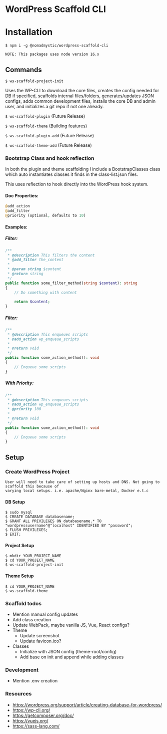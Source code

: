 # WordPress Scaffold CLI

# Installation 
`$ npm i -g @nomadmystic/wordpress-scaffold-cli`

    NOTE: This packages uses node version 16.x

## Commands
`$ ws-scaffold-project-init`

Uses the WP-CLI to download the core files, 
creates the config needed for DB if specified, scaffolds internal files/folders,
generates/updates JSON configs, adds common development files, installs the core DB and admin user, 
and initializes a git repo if not one already.

`$ ws-scaffold-plugin` (Future Release)

`$ ws-scaffold-theme` (Building features)

`$ ws-scaffold-plugin-add` (Future Release)

`$ ws-scaffold-theme-add` (Future Release)

### Bootstrap Class and hook reflection

In both the plugin and theme scaffolding I include a BootstrapClasses class which auto 
instantiates classes it finds in the class-list.json files.

This uses reflection to hook directly into the WordPress hook system. 

#### Doc Properties:
```PHP
@add_action 
@add_filter
@priority (optional, defaults to 10)
```

#### Examples: 
##### Filter:
```PHP
/**
 * @description This filters the content
 * @add_filter the_content 
 * 
 * @param string $content
 * @return string
 */
public function some_filter_method(string $content): string
{
    // Do something with content
    
    return $content;
}
```

##### Filter:
```PHP
/**
 * @description This enqueues scripts
 * @add_action wp_enqueue_scripts
 * 
 * @return void
 */
public function some_action_method(): void
{
    // Enqueue some scripts
}
```

##### With Priority:
```PHP
/**
 * @description This enqueues scripts
 * @add_action wp_enqueue_scripts
 * @priority 100
 * 
 * @return void
 */
public function some_action_method(): void
{
    // Enqueue some scripts
}
```

## Setup
### Create WordPress Project
    User will need to take care of setting up hosts and DNS. Not going to scaffold this because of 
    varying local setups. i.e. apache/Nginx bare-metal, Docker e.t.c

#### DB Setup 
```shell
$ sudo mysql
$ CREATE DATABASE databasename;
$ GRANT ALL PRIVILEGES ON databasename.* TO "wordpressusername"@"localhost" IDENTIFIED BY "password";
$ FLUSH PRIVILEGES;
$ EXIT;
```

#### Project Setup

```shell
$ mkdir YOUR_PROJECT_NAME
$ cd YOUR_PROJECT_NAME
$ ws-scaffold-project-init
```

#### Theme Setup
```shell
$ cd YOUR_PROJECT_NAME
$ ws-scaffold-theme
```

### Scaffold todos
* Mention manual config updates
* Add class creation 
* Update WebPack, maybe vanilla JS, Vue, React configs?
* Theme
  * Update screenshot 
  * Update favicon.ico? 
* Classes
  * Initialize with JSON config (theme-root/config)
  * Add base on init and append while adding classes

### Development
* Mention .env creation

### Resources
* https://wordpress.org/support/article/creating-database-for-wordpress/
* https://wp-cli.org/
* https://getcomposer.org/doc/
* https://vuejs.org/
* https://sass-lang.com/

